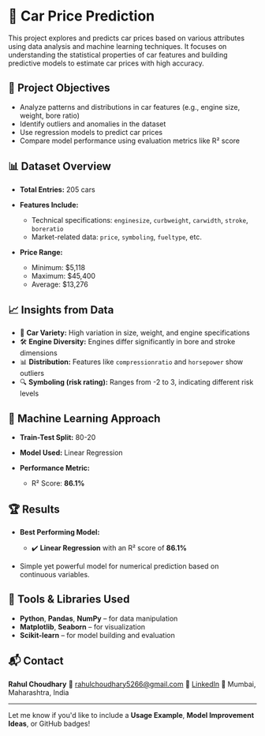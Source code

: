 
# 🚗 Car Price Prediction

This project explores and predicts car prices based on various attributes using data analysis and machine learning techniques. It focuses on understanding the statistical properties of car features and building predictive models to estimate car prices with high accuracy.

## 📌 Project Objectives

* Analyze patterns and distributions in car features (e.g., engine size, weight, bore ratio)
* Identify outliers and anomalies in the dataset
* Use regression models to predict car prices
* Compare model performance using evaluation metrics like R² score

## 📊 Dataset Overview

* **Total Entries:** 205 cars
* **Features Include:**

  * Technical specifications: `enginesize`, `curbweight`, `carwidth`, `stroke`, `boreratio`
  * Market-related data: `price`, `symboling`, `fueltype`, etc.
* **Price Range:**

  * Minimum: \$5,118
  * Maximum: \$45,400
  * Average: \$13,276

## 📈 Insights from Data

* 🚗 **Car Variety:** High variation in size, weight, and engine specifications
* 🛠️ **Engine Diversity:** Engines differ significantly in bore and stroke dimensions
* 📊 **Distribution:** Features like `compressionratio` and `horsepower` show outliers
* 🔍 **Symboling (risk rating):** Ranges from -2 to 3, indicating different risk levels

## 🤖 Machine Learning Approach

* **Train-Test Split:** 80-20
* **Model Used:** Linear Regression
* **Performance Metric:**

  * R² Score: **86.1%**

## 🏆 Results

* **Best Performing Model:**

  * ✔️ **Linear Regression** with an R² score of **86.1%**
* Simple yet powerful model for numerical prediction based on continuous variables.

## 🔧 Tools & Libraries Used

* **Python**, **Pandas**, **NumPy** – for data manipulation
* **Matplotlib**, **Seaborn** – for visualization
* **Scikit-learn** – for model building and evaluation

## 📬 Contact

**Rahul Choudhary**
📧 [rahulchoudhary5266@gmail.com](mailto:rahulchoudhary5266@gmail.com)
🔗 [LinkedIn](https://www.linkedin.com/in/rahul-choudhary-03b571251/)
📍 Mumbai, Maharashtra, India

---

Let me know if you'd like to include a **Usage Example**, **Model Improvement Ideas**, or GitHub badges!
